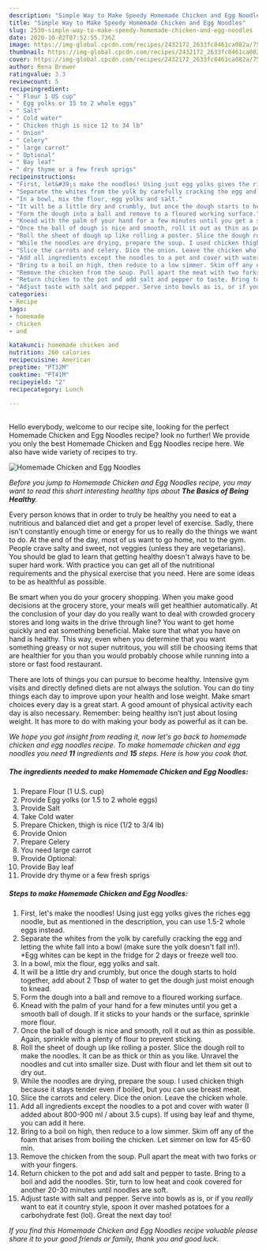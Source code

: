 ```yaml
---
description: "Simple Way to Make Speedy Homemade Chicken and Egg Noodles"
title: "Simple Way to Make Speedy Homemade Chicken and Egg Noodles"
slug: 2530-simple-way-to-make-speedy-homemade-chicken-and-egg-noodles
date: 2020-10-02T07:52:55.736Z
image: https://img-global.cpcdn.com/recipes/2432172_2633fc8461ca082a/751x532cq70/homemade-chicken-and-egg-noodles-recipe-main-photo.jpg
thumbnail: https://img-global.cpcdn.com/recipes/2432172_2633fc8461ca082a/751x532cq70/homemade-chicken-and-egg-noodles-recipe-main-photo.jpg
cover: https://img-global.cpcdn.com/recipes/2432172_2633fc8461ca082a/751x532cq70/homemade-chicken-and-egg-noodles-recipe-main-photo.jpg
author: Rena Brewer
ratingvalue: 3.3
reviewcount: 5
recipeingredient:
- " Flour 1 US cup"
- " Egg yolks or 15 to 2 whole eggs"
- " Salt"
- " Cold water"
- " Chicken thigh is nice 12 to 34 lb"
- " Onion"
- " Celery"
- " large carrot"
- " Optional"
- " Bay leaf"
- " dry thyme or a few fresh sprigs"
recipeinstructions:
- "First, let&#39;s make the noodles! Using just egg yolks gives the riches egg noodle, but as mentioned in the description, you can use 1.5-2 whole eggs instead."
- "Separate the whites from the yolk by carefully cracking the egg and letting the white fall into a bowl (make sure the yolk doesn&#39;t fall in!). *Egg whites can be kept in the fridge for 2 days or freeze well too."
- "In a bowl, mix the flour, egg yolks and salt."
- "It will be a little dry and crumbly, but once the dough starts to hold together, add about 2 Tbsp of water to get the dough just moist enough to knead."
- "Form the dough into a ball and remove to a floured working surface."
- "Knead with the palm of your hand for a few minutes until you get a smooth ball of dough. If it sticks to your hands or the surface, sprinkle more flour."
- "Once the ball of dough is nice and smooth, roll it out as thin as possible. Again, sprinkle with a plenty of flour to prevent sticking."
- "Roll the sheet of dough up like rolling a poster. Slice the dough roll to make the noodles. It can be as thick or thin as you like. Unravel the noodles and cut into smaller size. Dust with flour and let them sit out to dry out."
- "While the noodles are drying, prepare the soup. I used chicken thigh because it stays tender even if boiled, but you can use breast meat."
- "Slice the carrots and celery. Dice the onion. Leave the chicken whole."
- "Add all ingredients except the noodles to a pot and cover with water (I added about 800-900 ml / about 3.5 cups). If using bay leaf and thyme, you can add it here."
- "Bring to a boil on high, then reduce to a low simmer. Skim off any of the foam that arises from boiling the chicken. Let simmer on low for 45-60 min."
- "Remove the chicken from the soup. Pull apart the meat with two forks or with your fingers."
- "Return chicken to the pot and add salt and pepper to taste. Bring to a boil and add the noodles. Stir, turn to low heat and cook covered for another 20-30 minutes until noodles are soft."
- "Adjust taste with salt and pepper. Serve into bowls as is, or if you *really* want to eat it country style, spoon it over mashed potatoes for a carbohydrate fest (lol). Great the next day too!"
categories:
- Recipe
tags:
- homemade
- chicken
- and

katakunci: homemade chicken and 
nutrition: 260 calories
recipecuisine: American
preptime: "PT32M"
cooktime: "PT41M"
recipeyield: "2"
recipecategory: Lunch

---
```

<br>
Hello everybody, welcome to our recipe site, looking for the perfect Homemade Chicken and Egg Noodles recipe? look no further! We provide you only the best Homemade Chicken and Egg Noodles recipe here. We also have wide variety of recipes to try.
<br>


![Homemade Chicken and Egg Noodles](https://img-global.cpcdn.com/recipes/2432172_2633fc8461ca082a/751x532cq70/homemade-chicken-and-egg-noodles-recipe-main-photo.jpg)

<i>Before you jump to Homemade Chicken and Egg Noodles recipe, you may want to read this short interesting healthy tips about <strong>The Basics of Being Healthy</strong>.</i>

Every person knows that in order to truly be healthy you need to eat a nutritious and balanced diet and get a proper level of exercise. Sadly, there isn't constantly enough time or energy for us to really do the things we want to do. At the end of the day, most of us want to go home, not to the gym. People crave salty and sweet, not veggies (unless they are vegetarians). You should be glad to learn that getting healthy doesn't always have to be super hard work. With practice you can get all of the nutritional requirements and the physical exercise that you need. Here are some ideas to be as healthful as possible.

Be smart when you do your grocery shopping. When you make good decisions at the grocery store, your meals will get healthier automatically. At the conclusion of your day do you really want to deal with crowded grocery stores and long waits in the drive through line? You want to get home quickly and eat something beneficial. Make sure that what you have on hand is healthy. This way, even when you determine that you want something greasy or not super nutritous, you will still be choosing items that are healthier for you than you would probably choose while running into a store or fast food restaurant.

There are lots of things you can pursue to become healthy. Intensive gym visits and directly defined diets are not always the solution. You can do tiny things each day to improve upon your health and lose weight. Make smart choices every day is a great start. A good amount of physical activity each day is also necessary. Remember: being healthy isn’t just about losing weight. It has more to do with making your body as powerful as it can be. 


<i>We hope you got insight from reading it, now let's go back to homemade chicken and egg noodles recipe. To make homemade chicken and egg noodles you need <strong>11</strong> ingredients and <strong>15</strong> steps. Here is how you cook that.
</i>

##### The ingredients needed to make Homemade Chicken and Egg Noodles:

1. Prepare  Flour (1 U.S. cup)
1. Provide  Egg yolks (or 1.5 to 2 whole eggs)
1. Provide  Salt
1. Take  Cold water
1. Prepare  Chicken, thigh is nice (1/2 to 3/4 lb)
1. Provide  Onion
1. Prepare  Celery
1. You need  large carrot
1. Provide  Optional:
1. Provide  Bay leaf
1. Provide  dry thyme or a few fresh sprigs


##### Steps to make Homemade Chicken and Egg Noodles:

1. First, let&#39;s make the noodles! Using just egg yolks gives the riches egg noodle, but as mentioned in the description, you can use 1.5-2 whole eggs instead.
1. Separate the whites from the yolk by carefully cracking the egg and letting the white fall into a bowl (make sure the yolk doesn&#39;t fall in!). *Egg whites can be kept in the fridge for 2 days or freeze well too.
1. In a bowl, mix the flour, egg yolks and salt.
1. It will be a little dry and crumbly, but once the dough starts to hold together, add about 2 Tbsp of water to get the dough just moist enough to knead.
1. Form the dough into a ball and remove to a floured working surface.
1. Knead with the palm of your hand for a few minutes until you get a smooth ball of dough. If it sticks to your hands or the surface, sprinkle more flour.
1. Once the ball of dough is nice and smooth, roll it out as thin as possible. Again, sprinkle with a plenty of flour to prevent sticking.
1. Roll the sheet of dough up like rolling a poster. Slice the dough roll to make the noodles. It can be as thick or thin as you like. Unravel the noodles and cut into smaller size. Dust with flour and let them sit out to dry out.
1. While the noodles are drying, prepare the soup. I used chicken thigh because it stays tender even if boiled, but you can use breast meat.
1. Slice the carrots and celery. Dice the onion. Leave the chicken whole.
1. Add all ingredients except the noodles to a pot and cover with water (I added about 800-900 ml / about 3.5 cups). If using bay leaf and thyme, you can add it here.
1. Bring to a boil on high, then reduce to a low simmer. Skim off any of the foam that arises from boiling the chicken. Let simmer on low for 45-60 min.
1. Remove the chicken from the soup. Pull apart the meat with two forks or with your fingers.
1. Return chicken to the pot and add salt and pepper to taste. Bring to a boil and add the noodles. Stir, turn to low heat and cook covered for another 20-30 minutes until noodles are soft.
1. Adjust taste with salt and pepper. Serve into bowls as is, or if you *really* want to eat it country style, spoon it over mashed potatoes for a carbohydrate fest (lol). Great the next day too!


<i>If you find this Homemade Chicken and Egg Noodles recipe valuable please share it to your good friends or family, thank you and good luck.</i>
